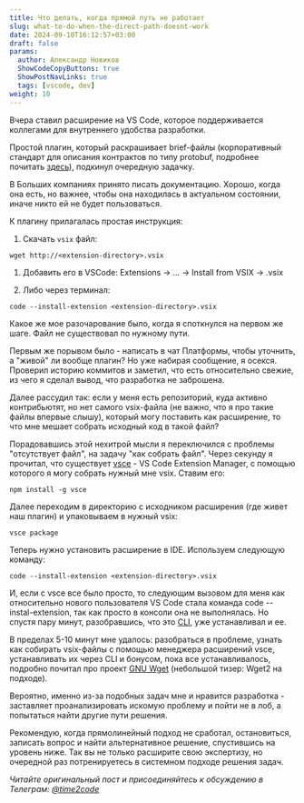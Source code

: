 ```yaml
---
title: Что делать, когда прямой путь не работает  
slug: what-to-do-when-the-direct-path-doesnt-work                 
date: 2024-09-10T16:12:57+03:00
draft: false                                 
params:
  author: Александр Новиков                  
  ShowCodeCopyButtons: true
  ShowPostNavLinks: true
  tags: [vscode, dev]                  
weight: 10                                   
---
```


Вчера ставил расширение на VS Code, которое поддерживается коллегами для внутреннего удобства разработки.  

Простой плагин, который раскрашивает brief-файлы (корпоративный стандарт для описания контрактов по типу protobuf, подробнее почитать [здесь](https://habr.com/ru/companies/avito/articles/527400/)), подкинул очередную задачку. 

В Больших компаниях принято писать документацию. Хорошо, когда она есть, но важнее, чтобы она находилась в актуальном состоянии, иначе никто ей не будет пользоваться. 

К плагину прилагалась простая инструкция: 

1. Скачать `vsix` файл:
~~~
wget http://<extension-directory>.vsix
~~~

1. Добавить его в VSCode:  Extensions -> ... -> Install from VSIX -> <extension-directory>.vsix

2. Либо через терминал: 
~~~
code --install-extension <extension-directory>.vsix
~~~

Какое же мое разочарование было, когда я споткнулся на первом же шаге. Файл не существовал по нужному пути.

Первым же порывом было - написать в чат Платформы, чтобы уточнить, а "живой" ли вообще плагин? Но уже набирая сообщение, я осекся. Проверил историю коммитов и заметил, что есть относительно свежие, из чего я сделал вывод, что разработка не заброшена. 

Далее рассудил так: если у меня есть репозиторий, куда активно контрибьютят, но нет самого vsix-файла (не важно, что я про такие файлы впервые слышу), который могу поставить как расширение, то что мне мешает собрать исходный код в такой файл? 

Порадовавшись этой нехитрой мысли я переключился с проблемы "отсутствует файл", на задачу "как собрать файл". Через секунду я прочитал, что существует [vsce](https://github.com/microsoft/vscode-vsce) - VS Code Extension Manager, с помощью которого я могу собрать нужный мне vsix. Ставим его:

~~~
npm install -g vsce
~~~

Далее переходим в директорию с исходником расширения (где живет наш плагин) и упаковываем в нужный vsix:

~~~
vsce package
~~~

Теперь нужно установить расширение в IDE. Используем следующую команду:

~~~
code --install-extension <extension-directory>.vsix
~~~

И, если с vsce все было просто, то следующим вызовом для меня как относительно нового пользователя VS Code стала команда code --instal-extension, так как просто в консоли она не выполнялась. Но спустя пару минут, разобравшись, что это [CLI](https://code.visualstudio.com/docs/editor/command-line), уже устанавливал и ее. 

В пределах 5-10 минут мне удалось: разобраться в проблеме, узнать как собирать vsix-файлы с помощью менеджера расширений vsce, устанавливать их через CLI и бонусом, пока все устанавливалось, подробно почитал про проект [GNU Wget](https://www.gnu.org/software/wget/) (небольшой тизер: Wget2 на подходе).

Вероятно, именно из-за подобных задач мне и нравится разработка - заставляет проанализировать искомую проблему и пойти не в лоб, а попытаться найти другие пути решения. 

Рекомендую, когда прямолинейный подход не сработал, остановиться, записать вопрос и найти альтернативное решение, спустившись на уровень ниже. Так вы не только расширите свою экспертизу, но очередной раз потренируетесь в системном подходе решения задач. 

*Читайте оригинальный пост и присоединяйтесь к обсуждению в Телеграм: [@time2code](https://t.me/time2code/299)*